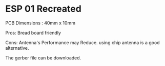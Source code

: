 
# ESP 01 Recreated

PCB Dimensions : 40mm x 10mm

Pros: Bread board friendly

Cons: Antenna's Performance may Reduce. using chip antenna is a good alternative.

The gerber file can be downloaded.
